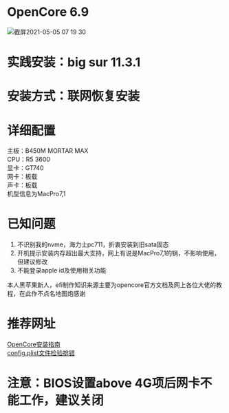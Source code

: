 # OpenCore 6.9  
![截屏2021-05-05 07 19 30](https://user-images.githubusercontent.com/23228895/117162608-82eb8d00-adf5-11eb-9d2e-eebbb6d2f0c4.png)  
# 实践安装：big sur 11.3.1  
# 安装方式：联网恢复安装  
# 详细配置  
主板：B450M MORTAR MAX  
CPU：R5 3600  
显卡：GT740  
网卡：板载  
声卡：板载  
机型信息为MacPro7,1  
# 已知问题  
1. 不识别我的nvme，海力士pc711，折衷安装到旧sata固态  
2. 开机提示安装内存超出最大支持，网上有说是MacPro7,1的锅，不影响使用，但建议修改  
3. 不能登录apple id及使用相关功能  

本人黑苹果新人，efi制作知识来源主要为opencore官方文档及网上各位大佬的教程，在此作不点名地图炮感谢  

# 推荐网址  
[OpenCore安装指南](https://dortania.github.io/OpenCore-Install-Guide/prerequisites.html#prerequisites)  
[config.plist文件检验排错](https://opencore.slowgeek.com/)  

# 注意：BIOS设置above 4G项后网卡不能工作，建议关闭
